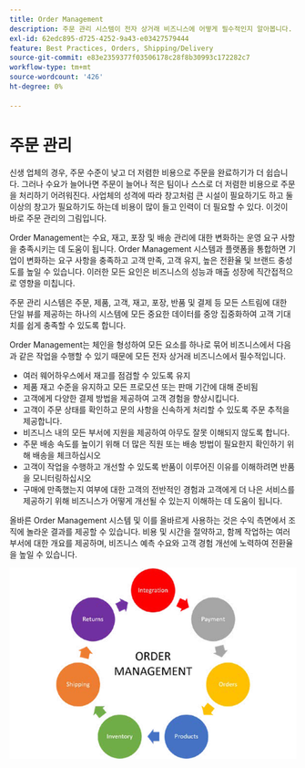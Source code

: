 ```yaml
---
title: Order Management
description: 주문 관리 시스템이 전자 상거래 비즈니스에 어떻게 필수적인지 알아봅니다.
exl-id: 62edc895-d725-4252-9a43-e03427579444
feature: Best Practices, Orders, Shipping/Delivery
source-git-commit: e83e2359377f03506178c28f8b30993c172282c7
workflow-type: tm+mt
source-wordcount: '426'
ht-degree: 0%

---
```


# 주문 관리

신생 업체의 경우, 주문 수준이 낮고 더 저렴한 비용으로 주문을 완료하기가 더 쉽습니다. 그러나 수요가 늘어나면 주문이 늘어나 적은 팀이나 스스로 더 저렴한 비용으로 주문을 처리하기 어려워진다. 사업체의 성격에 따라 창고처럼 큰 시설이 필요하기도 하고 둘 이상의 창고가 필요하기도 하는데 비용이 많이 들고 인력이 더 필요할 수 있다. 이것이 바로 주문 관리의 그림입니다.

Order Management는 수요, 재고, 포장 및 배송 관리에 대한 변화하는 운영 요구 사항을 충족시키는 데 도움이 됩니다. Order Management 시스템과 플랫폼을 통합하면 기업이 변화하는 요구 사항을 충족하고 고객 만족, 고객 유지, 높은 전환율 및 브랜드 충성도를 높일 수 있습니다. 이러한 모든 요인은 비즈니스의 성능과 매출 성장에 직간접적으로 영향을 미칩니다.

주문 관리 시스템은 주문, 제품, 고객, 재고, 포장, 반품 및 결제 등 모든 스트림에 대한 단일 뷰를 제공하는 하나의 시스템에 모든 중요한 데이터를 중앙 집중화하여 고객 기대치를 쉽게 충족할 수 있도록 합니다.

Order Management는 체인을 형성하여 모든 요소를 하나로 묶어 비즈니스에서 다음과 같은 작업을 수행할 수 있기 때문에 모든 전자 상거래 비즈니스에서 필수적입니다.

- 여러 웨어하우스에서 재고를 점검할 수 있도록 유지
- 제품 재고 수준을 유지하고 모든 프로모션 또는 판매 기간에 대해 준비됨
- 고객에게 다양한 결제 방법을 제공하여 고객 경험을 향상시킵니다.
- 고객이 주문 상태를 확인하고 문의 사항을 신속하게 처리할 수 있도록 주문 추적을 제공합니다.
- 비즈니스 내의 모든 부서에 지원을 제공하여 아무도 잘못 이해되지 않도록 합니다.
- 주문 배송 속도를 높이기 위해 더 많은 직원 또는 배송 방법이 필요한지 확인하기 위해 배송을 체크하십시오
- 고객이 작업을 수행하고 개선할 수 있도록 반품이 이루어진 이유를 이해하려면 반품을 모니터링하십시오
- 구매에 만족했는지 여부에 대한 고객의 전반적인 경험과 고객에게 더 나은 서비스를 제공하기 위해 비즈니스가 어떻게 개선될 수 있는지 이해하는 데 도움이 됩니다.

올바른 Order Management 시스템 및 이를 올바르게 사용하는 것은 수익 측면에서 조직에 놀라운 결과를 제공할 수 있습니다. 비용 및 시간을 절약하고, 함께 작업하는 여러 부서에 대한 개요를 제공하며, 비즈니스 예측 수요와 고객 경험 개선에 노력하여 전환율을 높일 수 있습니다.

![Order Management 프로세스 다이어그램](../../assets/playbooks/order-management.png)
